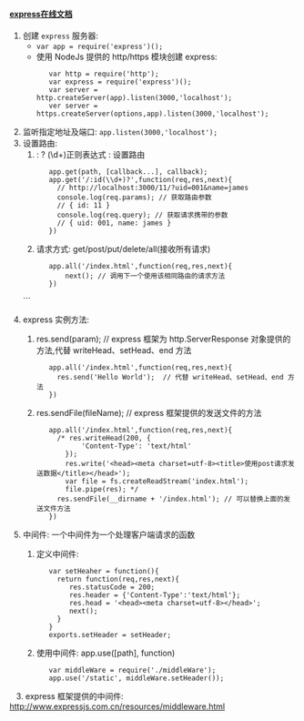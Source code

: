 #### [express在线文档](http://www.expressjs.com.cn/)
1. 创建 `express` 服务器: 
    *  `var app = require('express')();`
    *  使用 NodeJs 提供的 http/https 模块创建 express:
       ```
          var http = require('http');
          var express = require('express')();
          var server = http.createServer(app).listen(3000,'localhost');
          ver server = https.createServer(options,app).listen(3000,'localhost');
       ```
2. 监听指定地址及端口: `app.listen(3000,'localhost');`
3. 设置路由:
    1. :  ?  (\\d+)正则表达式 : 设置路由
       ```
          app.get(path, [callback...], callback);
          app.get('/:id(\\d+)?',function(req,res,next){
            // http://localhost:3000/11/?uid=001&name=james
            console.log(req.params); // 获取路由参数
            // { id: 11 }
            console.log(req.query); // 获取请求携带的参数
            // { uid: 001, name: james }
          })
       ```
    2. 请求方式: get/post/put/delete/all(接收所有请求)  
       ```
          app.all('/index.html',function(req,res,next){
              next(); // 调用下一个使用该相同路由的请求方法  
          }) 
       ```
        
4. express 实例方法:
    1. res.send(param);  // express 框架为 http.ServerResponse 对象提供的方法,代替 writeHead、setHead、end 方法
       ```
          app.all('/index.html',function(req,res,next){
            res.send('Hello World');  // 代替 writeHead、setHead、end 方法
          })
       ```
    2. res.sendFile(fileName); // express 框架提供的发送文件的方法 
       ```
          app.all('/index.html',function(req,res,next){
            /* res.writeHead(200, {
                  'Content-Type': 'text/html'
              });
              res.write('<head><meta charset=utf-8><title>使用post请求发送数据</title></head>');
              var file = fs.createReadStream('index.html');
              file.pipe(res); */
            res.sendFile(__dirname + '/index.html'); // 可以替换上面的发送文件方法
          })
       ```
       
5. 中间件: 一个中间件为一个处理客户端请求的函数   
    1.  定义中间件:
        ```
           var setHeaher = function(){
             return function(req,res,next){
                res.statusCode = 200;
                res.header = {'Content-Type':'text/html'};
                res.head = '<head><meta charset=utf-8></head>';
                next();
             }
           }
           exports.setHeader = setHeader;
        ```
    2. 使用中间件: app.use([path], function)
       ```
          var middleWare = require('./middleWare');
          app.use('/static', middleWare.setHeader());
       ```
    3. express 框架提供的中间件:  http://www.expressjs.com.cn/resources/middleware.html
       
